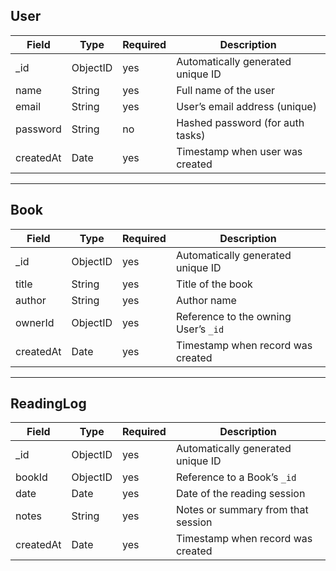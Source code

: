 
## User

| Field     | Type     | Required | Description                       |
| --------- | -------- | -------- | --------------------------------- |
| _id       | ObjectID | yes      | Automatically generated unique ID |
| name      | String   | yes      | Full name of the user             |
| email     | String   | yes      | User’s email address (unique)    |
| password  | String   | no       | Hashed password (for auth tasks)  |
| createdAt | Date     | yes      | Timestamp when user was created   |

---

## Book

| Field     | Type     | Required | Description                             |
| --------- | -------- | -------- | --------------------------------------- |
| _id       | ObjectID | yes      | Automatically generated unique ID       |
| title     | String   | yes      | Title of the book                       |
| author    | String   | yes      | Author name                             |
| ownerId   | ObjectID | yes      | Reference to the owning User’s `_id` |
| createdAt | Date     | yes      | Timestamp when record was created       |

---

## ReadingLog

| Field     | Type     | Required | Description                        |
| --------- | -------- | -------- | ---------------------------------- |
| _id       | ObjectID | yes      | Automatically generated unique ID  |
| bookId    | ObjectID | yes      | Reference to a Book’s `_id`     |
| date      | Date     | yes      | Date of the reading session        |
| notes     | String   | yes      | Notes or summary from that session |
| createdAt | Date     | yes      | Timestamp when record was created  |
